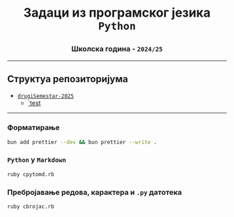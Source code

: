 # <p align="center">Задаци из програмског језика `Python`</p>

### <p align="center">Школска година - `2024/25`</p>

---

## Структуа репозиторијума

- [`drugiSemestar-2025`](drugiSemestar-2025/)
    - [`test](drugiSemestar-2025/test/)

---

### Форматирање

```bash
bun add prettier --dev && bun prettier --write .
```

### `Python` у `Markdown`

```bash
ruby cpytomd.rb
```

### Пребројавање редова, карактера и `.py` датотека

```bash
ruby cbrojac.rb
```